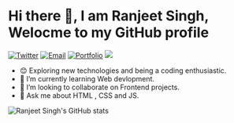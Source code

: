 # Hi there 👋, I am Ranjeet Singh, Welocme to my GitHub profile

<a href="https://twitter.com/jeetsdev"><img alt="Twitter" src="https://img.shields.io/badge/Twitter-Ranjeet%20Singh-red?style=flat-square&logo=twitter"></a>
<a href="mailto:rks772000@gmail.com"><img alt="Email" src="https://img.shields.io/badge/Email-Ranjeet%20Singh-red?style=flat-square&logo=gmail"></a>
<a href="https://jeetsdev.netlify.app/"><img alt="Portfolio" src="https://img.shields.io/badge/PortFoilo-Ranjeet%20Singh-red?style=flat-square&logo=Google%20Chrome"></a>
![](https://komarev.com/ghpvc/?username=jeetsdev&color=red&style=flat-square&label=Profile+Views)

- 😊 Exploring new technologies and being a coding enthusiastic.
- 🌱 I’m currently learning Web devlopment.
- 👯 I’m looking to collaborate on Frontend projects.
- 💬 Ask me about HTML , CSS and JS.

![Ranjeet Singh's GitHub stats](https://github-readme-stats.vercel.app/api?username=jeetsdev&theme=outrun&show_icons=true)
